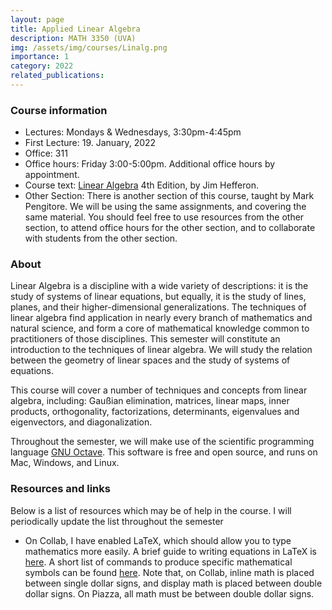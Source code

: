 ```yaml
---
layout: page
title: Applied Linear Algebra
description: MATH 3350 (UVA)
img: /assets/img/courses/Linalg.png
importance: 1
category: 2022
related_publications:
---
```


### Course information

- Lectures: Mondays & Wednesdays,  3:30pm-4:45pm
- First Lecture: 19. January, 2022
- Office: 311 
- Office hours: Friday 3:00-5:00pm. Additional office hours by appointment.
- Course text: [Linear Algebra](https://hefferon.net/linearalgebra/) 4th Edition, by Jim Hefferon.
- Other Section: There is another section of this course, taught by Mark Pengitore. We will be using the same assignments, and covering the same material. You should feel free to use resources from the other section, to attend office hours for the other section, and to collaborate with students from the other section.

### About

Linear Algebra is a discipline with a wide variety of descriptions: it is the study of systems of linear equations, but equally, it is the study of lines, planes, and their higher-dimensional generalizations. The techniques of linear algebra find application in nearly every branch of mathematics and natural science, and form a core of mathematical knowledge common to practitioners of those disciplines. This semester will constitute an introduction to the techniques of linear algebra. We will study the relation between the geometry of linear spaces and the study of systems of equations.

This course will cover a number of techniques and concepts from linear algebra, including: Gaußian elimination, matrices, linear maps, inner products, orthogonality, factorizations, determinants, eigenvalues and eigenvectors, and diagonalization.

Throughout the semester, we will make use of the scientific programming language <a href="https://www.gnu.org/software/octave/index">GNU Octave</a>. This software is free and open source, and runs on Mac, Windows, and Linux.


### Resources and links 
Below is a list of resources which may be of help in the course. I will periodically update the list throughout the semester

- On Collab, I have enabled LaTeX, which should allow you to type mathematics more easily. A brief guide to writing equations in LaTeX is <a href="https://www.overleaf.com/learn/latex/mathematical_expressions">here</a>. A short list of commands to produce specific mathematical symbols can be found <a href="https://www.caam.rice.edu/~heinken/latex/symbols.pdf">here</a>. Note that, on Collab, inline math is placed between single dollar signs, and display math is placed between double dollar signs. On Piazza, all math must be between double dollar signs.

